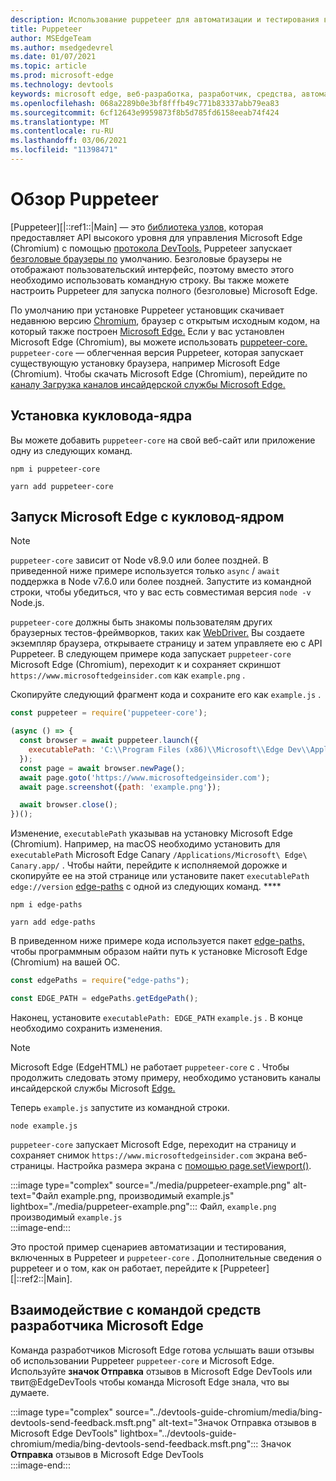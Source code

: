 ```yaml
---
description: Использование puppeteer для автоматизации и тестирования в Microsoft Edge
title: Puppeteer
author: MSEdgeTeam
ms.author: msedgedevrel
ms.date: 01/07/2021
ms.topic: article
ms.prod: microsoft-edge
ms.technology: devtools
keywords: microsoft edge, веб-разработка, разработчик, средства, автоматизация, тестирование
ms.openlocfilehash: 068a2289b0e3bf8fffb49c771b83337abb79ea83
ms.sourcegitcommit: 6cf12643e9959873f8b5d785fd6158eeab74f424
ms.translationtype: MT
ms.contentlocale: ru-RU
ms.lasthandoff: 03/06/2021
ms.locfileid: "11398471"
---
```

# <a name="puppeteer-overview"></a>Обзор Puppeteer  

[Puppeteer][|::ref1::|Main] — это [библиотека узлов,][NodejsMain] которая предоставляет API высокого уровня для управления Microsoft Edge \(Chromium\) с помощью [протокола DevTools.][GithubChromedevtoolsProtocol]  Puppeteer запускает [безголовые браузеры по][WikiHeadlessBrowser] умолчанию.  Безголовые браузеры не отображают пользовательский интерфейс, поэтому вместо этого необходимо использовать командную строку.  Вы также можете настроить Puppeteer для запуска полного \(безголовые\) Microsoft Edge.  

По умолчанию при установке Puppeteer установщик скачивает недавнюю версию [Chromium][ChromiumHome], браузер с открытым исходным кодом, на который также построен [Microsoft Edge.][MicrosoftBlogsWindowsExperience20181206]  Если у вас установлен Microsoft Edge \(Chromium\), вы можете использовать [puppeteer-core.][PuppeteerApivscore]  `puppeteer-core` — облегченная версия Puppeteer, которая запускает существующую установку браузера, например Microsoft Edge \(Chromium\).  Чтобы скачать Microsoft Edge \(Chromium\), перейдите по [каналу Загрузка каналов инсайдерской службы Microsoft Edge.][MicrosoftedgeinsiderDownload]  

## <a name="installing-puppeteer-core"></a>Установка кукловода-ядра  

Вы можете добавить `puppeteer-core` на свой веб-сайт или приложение одну из следующих команд.  

```shell
npm i puppeteer-core
```  

```shell
yarn add puppeteer-core
```  

## <a name="launch-microsoft-edge-with-puppeteer-core"></a>Запуск Microsoft Edge с кукловод-ядром  

> [!NOTE]
> `puppeteer-core` зависит от Node v8.9.0 или более поздней.  В приведенной ниже примере используется только `async` / `await` поддержка в Node v7.6.0 или более поздней.  Запустите из командной строки, чтобы убедиться, что у вас есть совместимая версия `node -v` Node.js.  

`puppeteer-core` должны быть знакомы пользователям других браузерных тестов-фреймворков, таких как [WebDriver.][WebdriverChromiumMain]  Вы создаете экземпляр браузера, открываете страницу и затем управляете ею с API Puppeteer.  В следующем примере кода запускает `puppeteer-core` Microsoft Edge \(Chromium\), переходит к и сохраняет скриншот `https://www.microsoftedgeinsider.com` как `example.png` .  

Скопируйте следующий фрагмент кода и сохраните его как `example.js` .  

```javascript
const puppeteer = require('puppeteer-core');

(async () => {
  const browser = await puppeteer.launch({
    executablePath: 'C:\\Program Files (x86)\\Microsoft\\Edge Dev\\Application\\msedge.exe'
  });
  const page = await browser.newPage();
  await page.goto('https://www.microsoftedgeinsider.com');
  await page.screenshot({path: 'example.png'});

  await browser.close();
})();
```  

Изменение, `executablePath` указывав на установку Microsoft Edge \(Chromium\).  Например, на macOS необходимо установить для `executablePath` Microsoft Edge Canary `/Applications/Microsoft\ Edge\ Canary.app/` .  Чтобы найти, перейдите к исполняемой дорожке и скопируйте ее на этой странице или установите пакет `executablePath` `edge://version` [edge-paths][npmEdgePaths] с одной из следующих команд. ****  

```shell
npm i edge-paths
```  

```shell
yarn add edge-paths
```  
 
В приведенном ниже примере кода используется пакет [edge-paths,][npmEdgePaths] чтобы программным образом найти путь к установке Microsoft Edge \(Chromium\) на вашей ОС.

```javascript
const edgePaths = require("edge-paths");

const EDGE_PATH = edgePaths.getEdgePath();
```

Наконец, установите `executablePath: EDGE_PATH` `example.js` .  В конце необходимо сохранить изменения.  

> [!NOTE]
> Microsoft Edge \(EdgeHTML\) не работает `puppeteer-core` с .  Чтобы продолжить следовать этому примеру, необходимо установить каналы инсайдерской службы Microsoft [Edge.][MicrosoftedgeinsiderDownload]  

Теперь `example.js` запустите из командной строки.  

```shell
node example.js
```  

`puppeteer-core` запускает Microsoft Edge, переходит на страницу и сохраняет снимок `https://www.microsoftedgeinsider.com` экрана веб-страницы.  Настройка размера экрана с [помощью page.setViewport()][PuppeteerApipagesetviewport].  

:::image type="complex" source="./media/puppeteer-example.png" alt-text="Файл example.png, производимый example.js" lightbox="./media/puppeteer-example.png":::
   Файл, `example.png` производимый `example.js`  
:::image-end:::  

Это простой пример сценариев автоматизации и тестирования, включенных в Puppeteer и `puppeteer-core` .  Дополнительные сведения о puppeteer и о том, как он работает, перейдите к [Puppeteer][|::ref2::|Main].  

## <a name="getting-in-touch-with-the-microsoft-edge-devtools-team"></a>Взаимодействие с командой средств разработчика Microsoft Edge  

Команда разработчиков Microsoft Edge готова услышать ваши отзывы об использовании Puppeteer `puppeteer-core` и Microsoft Edge.  Используйте **значок Отправка** отзывов в Microsoft [][TwitterIntentTweetEdgedevtools] Edge DevTools или твит@EdgeDevTools чтобы команда Microsoft Edge знала, что вы думаете.  

:::image type="complex" source="../devtools-guide-chromium/media/bing-devtools-send-feedback.msft.png" alt-text="Значок Отправка отзывов в Microsoft Edge DevTools" lightbox="../devtools-guide-chromium/media/bing-devtools-send-feedback.msft.png":::
   Значок **Отправка** отзывов в Microsoft Edge DevTools  
:::image-end:::  

<!--## See also  

*   [WebDriver (Chromium)][WebdriverChromiumMain]  
*   [WebDriver (EdgeHTML)][WebdriverEdgehtmlMain]  
*   [Chrome DevTools Protocol Viewer on GitHub][GithubChromedevtoolsProtocol]  
*   [Microsoft Edge:  Making the web better through more open source collaboration on Microsoft Experience Blog][MicrosoftBlogsWindowsExperience20181206]  
*   [Download Microsoft Edge Insider Channels][MicrosoftedgeinsiderDownload]  
*   [Chromium on The Chromium Projects][ChromiumHome]  
*   [Node.js][NodejsMain]  
*   [Puppeteer][PuppeteerMain]  
*   [puppeteer vs. puppeteer-core][PuppeteerApivscore]  
*   [page.setViewport() on Puppeteer][PuppeteerApipagesetviewport]  
*   [Headless browser on Wikipedia][WikiHeadlessBrowser]  -->  

<!-- links -->  

[WebdriverChromiumMain]: ../webdriver-chromium/index.md "WebDriver (Chromium) | Документы Майкрософт"  
<!--  [WebdriverEdgehtmlMain]: ../edgehtml/webdriver/index.md "WebDriver (EdgeHTML) | Microsoft Docs"  -->  

[GithubChromedevtoolsProtocol]: https://chromedevtools.github.io/devtools-protocol "Chrome DevTools Protocol Viewer | GitHub"  

[MicrosoftBlogsWindowsExperience20181206]: https://blogs.windows.com/windowsexperience/2018/12/06/microsoft-edge-making-the-web-better-through-more-open-source-collaboration "Microsoft Edge: улучшение веб-сайта с помощью более открытого | Блог microsoft Experience"  

[MicrosoftedgeinsiderDownload]: https://www.microsoftedgeinsider.com/download "Скачивание Microsoft Edge Insider Channels"  

[ChromiumHome]: https://www.chromium.org/Home "Chromium | Проекты Chromium"  

[NodejsMain]: https://nodejs.org "Node.js"  

[npmEdgePaths]: https://www.npmjs.com/package/edge-paths "Edge Paths | npm"  

[PuppeteerMain]: https://pptr.dev "Кукловод"  
[PuppeteerApivscore]: https://pptr.dev/#?product=Puppeteer&version=v2.0.0&show=api-puppeteer-vs-puppeteer-core "puppeteer vs. puppeteer-core | Кукловод"  
[PuppeteerApipagesetviewport]: https://pptr.dev/#?product=Puppeteer&version=v2.0.0&show=api-pagesetviewportviewport "page.setViewport (viewport) | Кукловод"  

[TwitterIntentTweetEdgedevtools]: https://twitter.com/intent/tweet?text=@EdgeDevTools "@EdgeDevTools — выложите сообщение чирикать | Twitter"  

[WikiHeadlessBrowser]: https://en.wikipedia.org/wiki/Headless_browser "Безгол | Википедия"  
